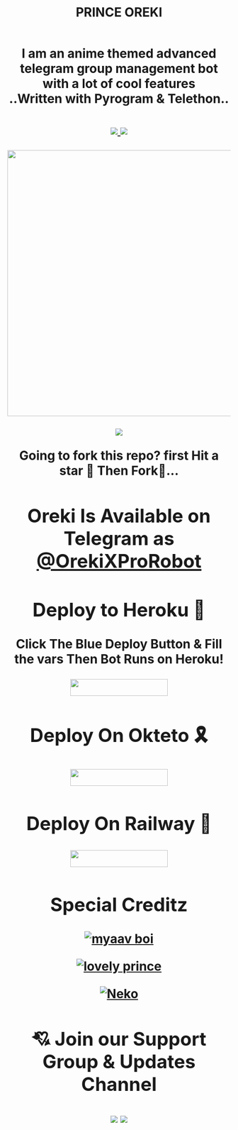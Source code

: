<h1 align="center"><b>PRINCE OREKI<h2 align="center">

<h4 align="center">I am an anime themed advanced telegram group management bot with a lot of cool features <br> ..Written with Pyrogram & Telethon..</h4>
<p align='center'>
  <a href="https://www.python.org/" alt="made-with-python"> <img src="https://img.shields.io/badge/Made%20with-Python-1f425f.svg?style=flat-square&logo=python&color=blue" /> </a>
  <a href="https://github.com/Awesome-Gtash/OrekiRobot-2/graphs/commit-activity" alt="Maintenance"> <img src="https://img.shields.io/badge/Maintained%3F-Yes-red.svg?style=flat-square" /> </a>
</p>

<p align="center"><a href="https://t.me/OrekiXProRobot"><img src="https://te.legra.ph/file/bf426ef1ca910801efbd3.jpg" width="600"></a></p>

<p align="center"><a href="https://pypi.org/project/Telethon/"> <img src="https://img.shields.io/pypi/v/telethon?color=pink&label=telethon&logo=python&logoColor=green&style=for-the-badge" /></a></p>


**Going to fork this repo? first Hit a star 💫 Then Fork🤞...**



## Oreki Is Available on Telegram as [@OrekiXProRobot](https://t.me/Orekixprorobot)

## Deploy to Heroku 💌

Click The Blue Deploy Button & Fill the vars Then Bot Runs on Heroku!
<p align="center"><a href="https://heroku.com/deploy?template=https://github.com/Awesome-Gtash/OrekiRobot-2"> <img src="https://img.shields.io/badge/Deploy%20To%20Heroku-blue?style=for-the-badge&logo=heroku" width="220" height="38.45"/></a></p>

## Deploy On Okteto 🎗️

<p align="center"><a href="https://okteto.com/deploy?template=https://github.com/Awesome-Gtash/OrekiRobot-2"> <img src="https://img.shields.io/badge/Deploy%20On%20Okteto-green?style=for-the-badge&logo=okteto" width="220" height="38.45"/></a></p>

## Deploy On Railway 💖

<p align="center"><a href="https://railway.app/deploy?template=https://github.com/Awesome-Gtash/OrekiRobot-2"> <img src="https://img.shields.io/badge/Deploy%20On%20Railway-violet?style=for-the-badge&logo=railway" width="220" height="38.45"/></a></p>
  
## Special Creditz
<a href="https://github.com/Awesome-Gtash"> <img src="https://img.shields.io/badge/myaav boi-black?style=for-the-badge&logo=github" alt="myaav boi" /> </a>

<a href="https://github.com/Awesome-Prince"> <img src="https://img.shields.io/badge/lovely prince-black?style=for-the-badge&logo=github" alt="lovely prince" /> </a>

<a href="https://github.com/Awesome-Prince/NekoRobot-3"> <img src="https://img.shields.io/badge/nekorobot-black?style=for-the-badge&logo=github" alt="Neko" /> </a>


## 💘 Join our Support Group & Updates Channel
<a href="https://t.me/Tiger_SupportChat"><img src="https://img.shields.io/badge/Support 💌-Telegram%20Group-red.svg?logo=telegram"></a>
<a href="https://t.me/Tiger_Updates"><img src="https://img.shields.io/badge/Updates 📣-Telegram%20Channel-red.svg?logo=telegram"></a>
